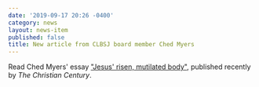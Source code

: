 ```yaml
---
date: '2019-09-17 20:26 -0400'
category: news
layout: news-item
published: false
title: New article from CLBSJ board member Ched Myers
---
```

Read Ched Myers' essay ["Jesus' risen, mutilated body"](https://www.christiancentury.org/article/critical-essay/jesus-risen-mutilated-body), published recently by _The Christian Century_. 
